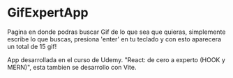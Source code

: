 # GifExpertApp

Pagina en donde podras buscar Gif de lo que sea que quieras, simplemente escribe lo que buscas, presiona 'enter' en tu teclado y con esto aparecera un total de 15 gif!

App desarrollada en el curso de Udemy. "React: de cero a experto (HOOK y MERN)", esta tambien se desarrollo con Vite.